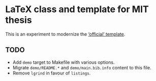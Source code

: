 # LaTeX class and template for MIT thesis

This is an experiment to modernize the [‘official’ template](http://web.mit.edu/thesis/tex/).

## TODO
- Add `demo` target to Makefile with various options.
- Migrate `demo/README.*` and `demo/main.bib.info` content to this file.
- Remove `lgrind` in favour of `listings`.

